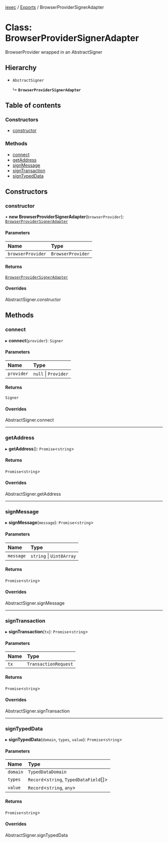 [iexec](../README.md) / [Exports](../modules.md) / BrowserProviderSignerAdapter

# Class: BrowserProviderSignerAdapter

BrowserProvider wrapped in an AbstractSigner

## Hierarchy

- `AbstractSigner`

  ↳ **`BrowserProviderSignerAdapter`**

## Table of contents

### Constructors

- [constructor](BrowserProviderSignerAdapter.md#constructor)

### Methods

- [connect](BrowserProviderSignerAdapter.md#connect)
- [getAddress](BrowserProviderSignerAdapter.md#getaddress)
- [signMessage](BrowserProviderSignerAdapter.md#signmessage)
- [signTransaction](BrowserProviderSignerAdapter.md#signtransaction)
- [signTypedData](BrowserProviderSignerAdapter.md#signtypeddata)

## Constructors

### constructor

• **new BrowserProviderSignerAdapter**(`browserProvider`): [`BrowserProviderSignerAdapter`](BrowserProviderSignerAdapter.md)

#### Parameters

| Name | Type |
| :------ | :------ |
| `browserProvider` | `BrowserProvider` |

#### Returns

[`BrowserProviderSignerAdapter`](BrowserProviderSignerAdapter.md)

#### Overrides

AbstractSigner.constructor

## Methods

### connect

▸ **connect**(`provider`): `Signer`

#### Parameters

| Name | Type |
| :------ | :------ |
| `provider` | ``null`` \| `Provider` |

#### Returns

`Signer`

#### Overrides

AbstractSigner.connect

___

### getAddress

▸ **getAddress**(): `Promise`<`string`\>

#### Returns

`Promise`<`string`\>

#### Overrides

AbstractSigner.getAddress

___

### signMessage

▸ **signMessage**(`message`): `Promise`<`string`\>

#### Parameters

| Name | Type |
| :------ | :------ |
| `message` | `string` \| `Uint8Array` |

#### Returns

`Promise`<`string`\>

#### Overrides

AbstractSigner.signMessage

___

### signTransaction

▸ **signTransaction**(`tx`): `Promise`<`string`\>

#### Parameters

| Name | Type |
| :------ | :------ |
| `tx` | `TransactionRequest` |

#### Returns

`Promise`<`string`\>

#### Overrides

AbstractSigner.signTransaction

___

### signTypedData

▸ **signTypedData**(`domain`, `types`, `value`): `Promise`<`string`\>

#### Parameters

| Name | Type |
| :------ | :------ |
| `domain` | `TypedDataDomain` |
| `types` | `Record`<`string`, `TypedDataField`[]\> |
| `value` | `Record`<`string`, `any`\> |

#### Returns

`Promise`<`string`\>

#### Overrides

AbstractSigner.signTypedData
